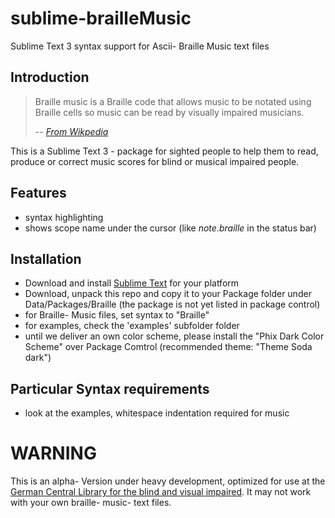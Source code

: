 # sublime-brailleMusic
Sublime Text 3 syntax support for Ascii- Braille Music text files

## Introduction
> Braille music is a Braille code that allows music to be notated using Braille cells so music can be read by visually impaired musicians. 
> 
> -- <cite>[From Wikpedia](https://en.wikipedia.org/wiki/Braille_music)</cite>

This is a Sublime Text 3 - package for sighted people to help them to read, produce or correct music scores for blind
or musical impaired people.

## Features
- syntax highlighting
- shows scope name under the cursor (like *note.braille* in the status bar)


## Installation
- Download and install [Sublime Text](https://www.sublimetext.com/3) for your platform
- Download, unpack this repo and copy it to your Package folder under Data/Packages/Braille
(the package is not yet listed in package control)
- for Braille- Music files, set syntax to "Braille"
- for examples, check the 'examples' subfolder folder
- until we deliver an own color scheme, please install the "Phix Dark Color Scheme" over Package Comtrol (recommended theme: "Theme Soda dark")
## Particular Syntax requirements
- look at the examples, whitespace indentation required for music

# WARNING
This is an alpha- Version under heavy development, optimized for use at the [German Central Library for the blind and visual impaired](http://dzb.de).
It may not work with your own braille- music- text files.

